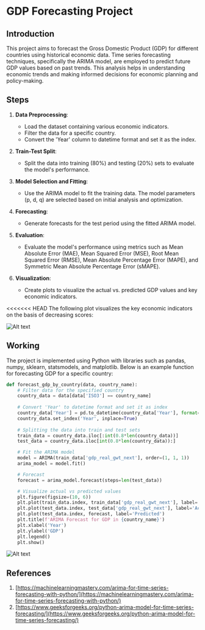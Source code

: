 # GDP Forecasting Project

## Introduction
This project aims to forecast the Gross Domestic Product (GDP) for different countries using historical economic data. Time series forecasting techniques, specifically the ARIMA model, are employed to predict future GDP values based on past trends. This analysis helps in understanding economic trends and making informed decisions for economic planning and policy-making.

## Steps
1. **Data Preprocessing**:
   - Load the dataset containing various economic indicators.
   - Filter the data for a specific country.
   - Convert the 'Year' column to datetime format and set it as the index.

2. **Train-Test Split**:
   - Split the data into training (80%) and testing (20%) sets to evaluate the model's performance.

3. **Model Selection and Fitting**:
   - Use the ARIMA model to fit the training data. The model parameters (p, d, q) are selected based on initial analysis and optimization.

4. **Forecasting**:
   - Generate forecasts for the test period using the fitted ARIMA model.

5. **Evaluation**:
   - Evaluate the model's performance using metrics such as Mean Absolute Error (MAE), Mean Squared Error (MSE), Root Mean Squared Error (RMSE), Mean Absolute Percentage Error (MAPE), and Symmetric Mean Absolute Percentage Error (sMAPE).

6. **Visualization**:
   - Create plots to visualize the actual vs. predicted GDP values and key economic indicators.

<<<<<<< HEAD
   The following plot visualizes the key economic indicators on the basis of decreasing scores:

![Alt text]("2.png")

## Working
The project is implemented using Python with libraries such as pandas, numpy, sklearn, statsmodels, and matplotlib. Below is an example function for forecasting GDP for a specific country:

```python
def forecast_gdp_by_country(data, country_name):
    # Filter data for the specified country
    country_data = data[data['ISO3'] == country_name]
    
    # Convert 'Year' to datetime format and set it as index
    country_data['Year'] = pd.to_datetime(country_data['Year'], format='%Y')
    country_data.set_index('Year', inplace=True)
    
    # Splitting the data into train and test sets
    train_data = country_data.iloc[:int(0.8*len(country_data))]
    test_data = country_data.iloc[int(0.8*len(country_data)):]

    # Fit the ARIMA model
    model = ARIMA(train_data['gdp_real_gwt_next'], order=(1, 1, 1))
    arima_model = model.fit()

    # Forecast
    forecast = arima_model.forecast(steps=len(test_data))

    # Visualize actual vs predicted values
    plt.figure(figsize=(10, 6))
    plt.plot(train_data.index, train_data['gdp_real_gwt_next'], label='Training Data')
    plt.plot(test_data.index, test_data['gdp_real_gwt_next'], label='Actual')
    plt.plot(test_data.index, forecast, label='Predicted')
    plt.title(f'ARIMA Forecast for GDP in {country_name}')
    plt.xlabel('Year')
    plt.ylabel('GDP')
    plt.legend()
    plt.show()
```

![Alt text]("1.png")

## References

1. [https://machinelearningmastery.com/arima-for-time-series-forecasting-with-python/](https://machinelearningmastery.com/arima-for-time-series-forecasting-with-python/)
2. [https://www.geeksforgeeks.org/python-arima-model-for-time-series-forecasting/](https://www.geeksforgeeks.org/python-arima-model-for-time-series-forecasting/)
